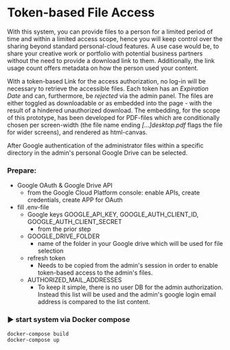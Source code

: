 # Token-based File Access

With this system, you can provide files to a person for a limited period of time and within a limited access scope, hence you will keep control over the sharing beyond standard personal-cloud features. A use case would be, to share your creative work or portfolio with potential business partners without the need to provide a download link to them. Additionally, the link usage count offers metadata on how the person used your content.

With a token-based Link for the access authorization, no log-in will be necessary to retrieve the accessible files. Each token has an _Expiration Date_ and can, furthermore, be _rejected_ via the admin panel. The files are either toggled as downloadable or as embedded into the page - with the result of a hindered unauthorized download. The embedding, for the scope of this prototype, has been developed for PDF-files which are conditionally chosen per screen-width (the file name ending _[...]desktop.pdf_ flags the file for wider screens), and rendered as html-canvas.

After Google authentication of the administrator files within a specific directory in the admin's personal Google Drive can be selected.

### Prepare:

- Google OAuth & Google Drive API
  - from the Google Cloud Platform console: enable APIs, create credentials, create APP for OAuth
- fill .env-file
  - Google keys GOOGLE_API_KEY, GOOGLE_AUTH_CLIENT_ID, GOOGLE_AUTH_CLIENT_SECRET
    - from the prior step
  - GOOGLE_DRIVE_FOLDER
    - name of the folder in your Google drive which will be used for file selection
  - refresh token
    - Needs to be copied from the admin's session in order to enable token-based access to the admin's files.
  - AUTHORIZED_MAIL_ADDRESSES
    - To keep it simple, there is no user DB for the admin authorization. Instead this list will be used and the admin's google login email address is compared to the list content.

### ▶ start system via Docker compose

```bash
docker-compose build
docker-compose up
```
